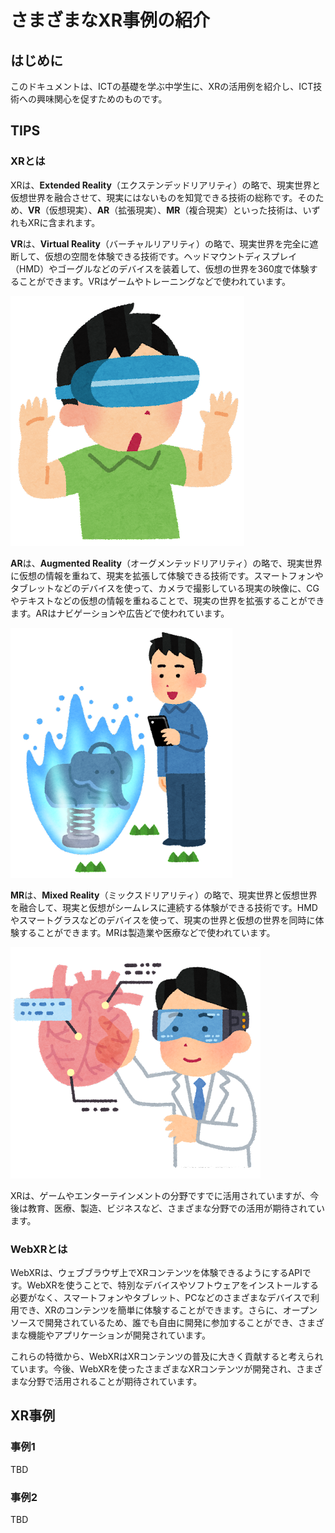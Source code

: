 # さまざまなXR事例の紹介

## はじめに

このドキュメントは、ICTの基礎を学ぶ中学生に、XRの活用例を紹介し、ICT技術への興味関心を促すためのものです。

## TIPS

### XRとは

XRは、**Extended Reality**（エクステンデッドリアリティ）の略で、現実世界と仮想世界を融合させて、現実にはないものを知覚できる技術の総称です。そのため、**VR**（仮想現実）、**AR**（拡張現実）、**MR**（複合現実）といった技術は、いずれもXRに含まれます。

**VR**は、**Virtual Reality**（バーチャルリアリティ）の略で、現実世界を完全に遮断して、仮想の空間を体験できる技術です。ヘッドマウントディスプレイ（HMD）やゴーグルなどのデバイスを装着して、仮想の世界を360度で体験することができます。VRはゲームやトレーニングなどで使われています。

![Head mount display by Irasutoya](../../../static/img/xr/students/0th/head_mount_display_by_irasutoya.png "VRヘッドマウントディスプレイのイラスト by いらすとや")

**AR**は、**Augmented Reality**（オーグメンテッドリアリティ）の略で、現実世界に仮想の情報を重ねて、現実を拡張して体験できる技術です。スマートフォンやタブレットなどのデバイスを使って、カメラで撮影している現実の映像に、CGやテキストなどの仮想の情報を重ねることで、現実の世界を拡張することができます。ARはナビゲーションや広告どで使われています。

![Game AR blue by irasutoya by Irasutoya](../../../static/img/xr/students/0th/game_ar_blue_by_irasutoya.png "拡張現実ゲームのイラスト（青） by いらすとや")

**MR**は、**Mixed Reality**（ミックスドリアリティ）の略で、現実世界と仮想世界を融合して、現実と仮想がシームレスに連続する体験ができる技術です。HMDやスマートグラスなどのデバイスを使って、現実の世界と仮想の世界を同時に体験することができます。MRは製造業や医療などで使われています。

![Medical MR/AR glass by Irasutoya](../../../static/img/xr/students/0th/medical_mr_ar_glass_by_irasutoya.png "複合現実を使って医療を行う医師のイラスト by いらすとや")

XRは、ゲームやエンターテインメントの分野ですでに活用されていますが、今後は教育、医療、製造、ビジネスなど、さまざまな分野での活用が期待されています。

### WebXRとは

WebXRは、ウェブブラウザ上でXRコンテンツを体験できるようにするAPIです。WebXRを使うことで、特別なデバイスやソフトウェアをインストールする必要がなく、スマートフォンやタブレット、PCなどのさまざまなデバイスで利用でき、XRのコンテンツを簡単に体験することができます。さらに、オープンソースで開発されているため、誰でも自由に開発に参加することができ、さまざまな機能やアプリケーションが開発されています。

これらの特徴から、WebXRはXRコンテンツの普及に大きく貢献すると考えられています。今後、WebXRを使ったさまざまなXRコンテンツが開発され、さまざまな分野で活用されることが期待されています。

## XR事例

### 事例1

TBD

### 事例2

TBD
